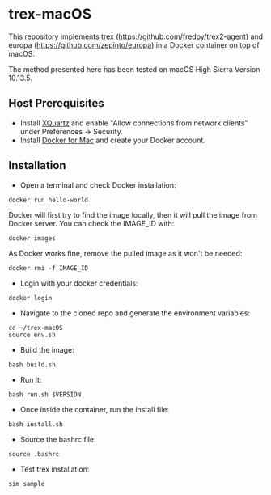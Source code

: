 # trex-macOS

This repository implements trex (https://github.com/fredpy/trex2-agent) and europa (https://github.com/zepinto/europa) in a Docker container on top of macOS.

The method presented here has been tested on macOS High Sierra Version 10.13.5.

## Host Prerequisites
  * Install [XQuartz](https://www.xquartz.org/) and enable "Allow connections from network clients" under Preferences ->       Security.
  * Install [Docker for Mac](https://docs.docker.com/docker-for-mac/) and create your Docker account.

## Installation
  * Open a terminal and check Docker installation:
  ```
  docker run hello-world
  ```
  Docker will first try to find the image locally, then it will pull the image from Docker server.
  You can check the IMAGE_ID with:
  ```
  docker images
  ```
  As Docker works fine, remove the pulled image as it won't be needed:
  ```
  docker rmi -f IMAGE_ID
  ```
  * Login with your docker credentials:
  ```
  docker login
  ```
  * Navigate to the cloned repo and generate the environment variables:
  ```
  cd ~/trex-macOS
  source env.sh
  ```
  * Build the image:
  ```
  bash build.sh
  ```
  * Run it:
  ```
  bash run.sh $VERSION
  ```
  * Once inside the container, run the install file:
  ```
  bash install.sh
  ```
  * Source the bashrc file:
  ```
  source .bashrc
  ```
  * Test trex installation:
  ```
  sim sample
  ```
